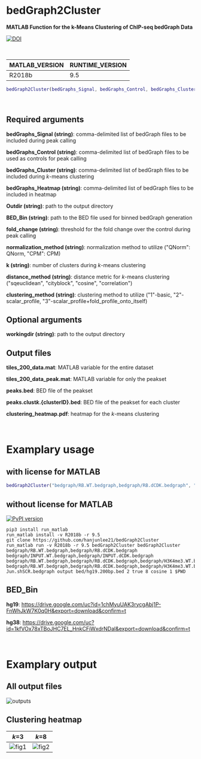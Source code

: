 # bedGraph2Cluster
**MATLAB Function for the k-Means Clustering of ChIP-seq bedGraph Data**

[![DOI](https://zenodo.org/badge/526668850.svg)](https://zenodo.org/badge/latestdoi/526668850)

<br/>

| MATLAB_VERSION  | RUNTIME_VERSION |
| ------------- | ------------- |
| R2018b | 9.5 |

```MATLAB
bedGraph2Cluster(bedGraphs_Signal, bedGraphs_Control, bedGraphs_Cluster, bedGraphs_Heatmap, outdir, bed_bin, fold_change, normalization_method, k, distance_method, clustering_method, workingdir)
```

<br/>

## Required arguments
**bedGraphs_Signal (string)**: comma-delimited list of bedGraph files to be included during peak calling

**bedGraphs_Control (string)**: comma-delimited list of bedGraph files to be used as controls for peak calling

**bedGraphs_Cluster (string)**: comma-delimited list of bedGraph files to be included during *k*-means clustering

**bedGraphs_Heatmap (string)**: comma-delimited list of bedGraph files to be included in heatmap

**Outdir (string)**: path to the output directory

**BED_Bin (string)**: path to the BED file used for binned bedGraph generation

**fold_change (string)**: threshold for the fold change over the control during peak calling

**normalization_method (string)**: normalization method to utilize ("QNorm": QNorm, "CPM": CPM)

**k (string)**: number of clusters during *k*-means clustering

**distance_method (string)**: distance metric for *k*-means clustering ("sqeuclidean", "cityblock", "cosine", "correlation")

**clustering_method (string)**: clustering method to utilize ("1"-basic, "2"-scalar_profile, "3"-scalar_profile+fold_profile_onto_itself)

## Optional arguments
**workingdir (string)**: path to the output directory

## Output files
**tiles_200_data.mat**: MATLAB variable for the entire dataset

**tiles_200_data_peak.mat**: MATLAB variable for only the peakset

**peaks.bed**: BED file of the peakset

**peaks.clust${k}.${clusterID}.bed**: BED file of the peakset for each cluster

**clustering_heatmap.pdf**: heatmap for the *k*-means clustering

<br/>

# Examplary usage
## with license for MATLAB
```MATLAB
bedGraph2Cluster("bedgraph/RB.WT.bedgraph,bedgraph/RB.dCDK.bedgraph", "bedgraph/INPUT.WT.bedgraph,bedgraph/INPUT.dCDK.bedgraph", "bedgraph/RB.WT.bedgraph,bedgraph/RB.dCDK.bedgraph,bedgraph/H3K4me3.WT.bedgraph,bedgraph/H3K4me3.dCDK.bedgraph,bedgraph/H3K4me.WT.bedgraph,bedgraph/H3K4me.dCDK.bedgraph,bedgraph/H3K27ac.WT.bedgraph,bedgraph/H3K27ac.dCDK.bedgraph", "bedgraph/RB.WT.bedgraph,bedgraph/RB.dCDK.bedgraph,bedgraph/H3K4me3.WT.bedgraph,bedgraph/H3K4me3.dCDK.bedgraph,bedgraph/H3K4me.WT.bedgraph,bedgraph/H3K4me.dCDK.bedgraph,bedgraph/H3K27ac.WT.bedgraph,bedgraph/H3K27ac.dCDK.bedgraph,bedgraph/E2F1.bedgraph,bedgraph/CTCF.shSCR.bedgraph,bedgraph/c-Jun.shSCR.bedgraph", "output", "bed/hg19.200bp.bed", "2", "true", "8", "cosine", "1", "../")
```

## without license for MATLAB
[![PyPI version](https://badge.fury.io/py/run_matlab.svg)](https://badge.fury.io/py/run_matlab)
```shell
pip3 install run_matlab
run_matlab install -v R2018b -r 9.5
git clone https://github.com/hanjunlee21/bedGraph2Cluster
run_matlab run -v R2018b -r 9.5 bedGraph2Cluster bedGraph2Cluster bedgraph/RB.WT.bedgraph,bedgraph/RB.dCDK.bedgraph bedgraph/INPUT.WT.bedgraph,bedgraph/INPUT.dCDK.bedgraph bedgraph/RB.WT.bedgraph,bedgraph/RB.dCDK.bedgraph,bedgraph/H3K4me3.WT.bedgraph,bedgraph/H3K4me3.dCDK.bedgraph,bedgraph/H3K4me.WT.bedgraph,bedgraph/H3K4me.dCDK.bedgraph,bedgraph/H3K27ac.WT.bedgraph,bedgraph/H3K27ac.dCDK.bedgraph bedgraph/RB.WT.bedgraph,bedgraph/RB.dCDK.bedgraph,bedgraph/H3K4me3.WT.bedgraph,bedgraph/H3K4me3.dCDK.bedgraph,bedgraph/H3K4me.WT.bedgraph,bedgraph/H3K4me.dCDK.bedgraph,bedgraph/H3K27ac.WT.bedgraph,bedgraph/H3K27ac.dCDK.bedgraph,bedgraph/E2F1.bedgraph,bedgraph/CTCF.shSCR.bedgraph,bedgraph/c-Jun.shSCR.bedgraph output bed/hg19.200bp.bed 2 true 8 cosine 1 $PWD
```

## BED_Bin

**hg19**: https://drive.google.com/uc?id=1chMyuUAK3rycgAbj1P-FnWhJkW7K0q0H&export=download&confirm=t

**hg38**: https://drive.google.com/uc?id=1kfVOx78xTBoJHC7EL_HnkCFiWxdrNDal&export=download&confirm=t


<br/>


# Examplary output
## All output files
![outputs](https://user-images.githubusercontent.com/67846757/187093037-7e33c73b-ceea-483e-a71c-79e791321718.png)

## Clustering heatmap
*k*=3             |  *k*=8
:-------------------------:|:-------------------------:
![fig1](https://user-images.githubusercontent.com/67846757/187092498-a6b716a2-1f01-4fc6-b437-298b60833b8f.png) | ![fig2](https://user-images.githubusercontent.com/67846757/187092500-4181af41-6641-4901-b9a9-eb26ec8345ad.png)


